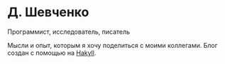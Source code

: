 Д. Шевченко
===========
Программист, исследователь, писатель

Мысли и опыт, которым я хочу поделиться с моими коллегами. Блог создан с помощью на [Hakyll](http://jaspervdj.be/hakyll/).
